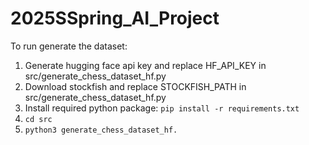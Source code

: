 # 2025SSpring_AI_Project

To run generate the dataset:
1. Generate hugging face api key and replace HF_API_KEY in src/generate_chess_dataset_hf.py
2. Download stockfish and replace STOCKFISH_PATH in src/generate_chess_dataset_hf.py
3. Install required python package: `pip install -r requirements.txt`
4. `cd src`
5. `python3 generate_chess_dataset_hf.`
